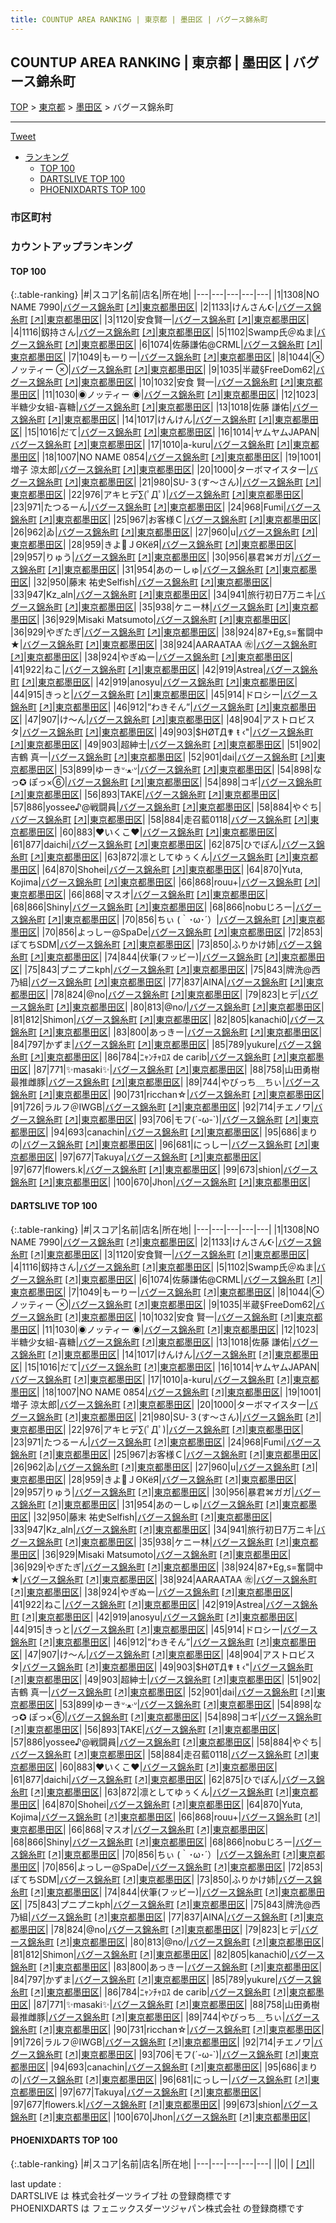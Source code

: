 ```yaml
---
title: COUNTUP AREA RANKING | 東京都 | 墨田区 | バグース錦糸町
---
```

## COUNTUP AREA RANKING | 東京都 | 墨田区 | バグース錦糸町

[TOP](/darts/rank/) > [東京都](/darts/rank/東京都/) > [墨田区](/darts/rank/東京都/墨田区/) > バグース錦糸町

___

<a href="https://twitter.com/share?ref_src=twsrc%5Etfw" data-text="COUNTUP AREA RANKING | 東京都墨田区バグース錦糸町" class="twitter-share-button" data-hashtags="DARTSLIVE,PHOENIXDARTS,darts,ダーツ" data-show-count="false">Tweet</a>

* [ランキング](#カウントアップランキング)
    * [TOP 100](#top-100)
    * [DARTSLIVE TOP 100](#dartslive-top-100)
    * [PHOENIXDARTS TOP 100](#phoenixdarts-top-100)

### 市区町村

<ul>

</ul>

### カウントアップランキング

#### TOP 100



{:.table-ranking}
|#|スコア|名前|店名|所在地|
|---|---|---|---|---|
|1|1308|<span class="rank-name-dl">NO NAME 7990</span>|<a href="/darts/rank/shops/7ad5be351e9b3da80d9b047a20a7ba1e.html">バグース錦糸町</a> <a href="https://search.dartslive.com/jp/shop/7ad5be351e9b3da80d9b047a20a7ba1e">[↗]</a>|<a href="/darts/rank/東京都/墨田区">東京都墨田区</a>|
|2|1133|<span class="rank-name-dl">けんさん☪️</span>|<a href="/darts/rank/shops/7ad5be351e9b3da80d9b047a20a7ba1e.html">バグース錦糸町</a> <a href="https://search.dartslive.com/jp/shop/7ad5be351e9b3da80d9b047a20a7ba1e">[↗]</a>|<a href="/darts/rank/東京都/墨田区">東京都墨田区</a>|
|3|1120|<span class="rank-name-dl">安食賢一</span>|<a href="/darts/rank/shops/7ad5be351e9b3da80d9b047a20a7ba1e.html">バグース錦糸町</a> <a href="https://search.dartslive.com/jp/shop/7ad5be351e9b3da80d9b047a20a7ba1e">[↗]</a>|<a href="/darts/rank/東京都/墨田区">東京都墨田区</a>|
|4|1116|<span class="rank-name-dl">釼持さん</span>|<a href="/darts/rank/shops/7ad5be351e9b3da80d9b047a20a7ba1e.html">バグース錦糸町</a> <a href="https://search.dartslive.com/jp/shop/7ad5be351e9b3da80d9b047a20a7ba1e">[↗]</a>|<a href="/darts/rank/東京都/墨田区">東京都墨田区</a>|
|5|1102|<span class="rank-name-dl">Swamp氏＠ぬま</span>|<a href="/darts/rank/shops/7ad5be351e9b3da80d9b047a20a7ba1e.html">バグース錦糸町</a> <a href="https://search.dartslive.com/jp/shop/7ad5be351e9b3da80d9b047a20a7ba1e">[↗]</a>|<a href="/darts/rank/東京都/墨田区">東京都墨田区</a>|
|6|1074|<span class="rank-name-dl">佐藤謙佑@CRML</span>|<a href="/darts/rank/shops/7ad5be351e9b3da80d9b047a20a7ba1e.html">バグース錦糸町</a> <a href="https://search.dartslive.com/jp/shop/7ad5be351e9b3da80d9b047a20a7ba1e">[↗]</a>|<a href="/darts/rank/東京都/墨田区">東京都墨田区</a>|
|7|1049|<span class="rank-name-dl">もーりー</span>|<a href="/darts/rank/shops/7ad5be351e9b3da80d9b047a20a7ba1e.html">バグース錦糸町</a> <a href="https://search.dartslive.com/jp/shop/7ad5be351e9b3da80d9b047a20a7ba1e">[↗]</a>|<a href="/darts/rank/東京都/墨田区">東京都墨田区</a>|
|8|1044|<span class="rank-name-dl">⊗ノッティー ⊗</span>|<a href="/darts/rank/shops/7ad5be351e9b3da80d9b047a20a7ba1e.html">バグース錦糸町</a> <a href="https://search.dartslive.com/jp/shop/7ad5be351e9b3da80d9b047a20a7ba1e">[↗]</a>|<a href="/darts/rank/東京都/墨田区">東京都墨田区</a>|
|9|1035|<span class="rank-name-dl">半蔵§FreeDom62</span>|<a href="/darts/rank/shops/7ad5be351e9b3da80d9b047a20a7ba1e.html">バグース錦糸町</a> <a href="https://search.dartslive.com/jp/shop/7ad5be351e9b3da80d9b047a20a7ba1e">[↗]</a>|<a href="/darts/rank/東京都/墨田区">東京都墨田区</a>|
|10|1032|<span class="rank-name-dl">安食 賢一</span>|<a href="/darts/rank/shops/7ad5be351e9b3da80d9b047a20a7ba1e.html">バグース錦糸町</a> <a href="https://search.dartslive.com/jp/shop/7ad5be351e9b3da80d9b047a20a7ba1e">[↗]</a>|<a href="/darts/rank/東京都/墨田区">東京都墨田区</a>|
|11|1030|<span class="rank-name-dl">◉ノッティー ◉</span>|<a href="/darts/rank/shops/7ad5be351e9b3da80d9b047a20a7ba1e.html">バグース錦糸町</a> <a href="https://search.dartslive.com/jp/shop/7ad5be351e9b3da80d9b047a20a7ba1e">[↗]</a>|<a href="/darts/rank/東京都/墨田区">東京都墨田区</a>|
|12|1023|<span class="rank-name-dl">半糖少女組-喜糖</span>|<a href="/darts/rank/shops/7ad5be351e9b3da80d9b047a20a7ba1e.html">バグース錦糸町</a> <a href="https://search.dartslive.com/jp/shop/7ad5be351e9b3da80d9b047a20a7ba1e">[↗]</a>|<a href="/darts/rank/東京都/墨田区">東京都墨田区</a>|
|13|1018|<span class="rank-name-dl">佐藤 謙佑</span>|<a href="/darts/rank/shops/7ad5be351e9b3da80d9b047a20a7ba1e.html">バグース錦糸町</a> <a href="https://search.dartslive.com/jp/shop/7ad5be351e9b3da80d9b047a20a7ba1e">[↗]</a>|<a href="/darts/rank/東京都/墨田区">東京都墨田区</a>|
|14|1017|<span class="rank-name-dl">けんけん</span>|<a href="/darts/rank/shops/7ad5be351e9b3da80d9b047a20a7ba1e.html">バグース錦糸町</a> <a href="https://search.dartslive.com/jp/shop/7ad5be351e9b3da80d9b047a20a7ba1e">[↗]</a>|<a href="/darts/rank/東京都/墨田区">東京都墨田区</a>|
|15|1016|<span class="rank-name-dl">だて</span>|<a href="/darts/rank/shops/7ad5be351e9b3da80d9b047a20a7ba1e.html">バグース錦糸町</a> <a href="https://search.dartslive.com/jp/shop/7ad5be351e9b3da80d9b047a20a7ba1e">[↗]</a>|<a href="/darts/rank/東京都/墨田区">東京都墨田区</a>|
|16|1014|<span class="rank-name-dl">ヤムヤムJAPAN</span>|<a href="/darts/rank/shops/7ad5be351e9b3da80d9b047a20a7ba1e.html">バグース錦糸町</a> <a href="https://search.dartslive.com/jp/shop/7ad5be351e9b3da80d9b047a20a7ba1e">[↗]</a>|<a href="/darts/rank/東京都/墨田区">東京都墨田区</a>|
|17|1010|<span class="rank-name-dl">a-kuru</span>|<a href="/darts/rank/shops/7ad5be351e9b3da80d9b047a20a7ba1e.html">バグース錦糸町</a> <a href="https://search.dartslive.com/jp/shop/7ad5be351e9b3da80d9b047a20a7ba1e">[↗]</a>|<a href="/darts/rank/東京都/墨田区">東京都墨田区</a>|
|18|1007|<span class="rank-name-dl">NO NAME 0854</span>|<a href="/darts/rank/shops/7ad5be351e9b3da80d9b047a20a7ba1e.html">バグース錦糸町</a> <a href="https://search.dartslive.com/jp/shop/7ad5be351e9b3da80d9b047a20a7ba1e">[↗]</a>|<a href="/darts/rank/東京都/墨田区">東京都墨田区</a>|
|19|1001|<span class="rank-name-dl">増子 涼太郎</span>|<a href="/darts/rank/shops/7ad5be351e9b3da80d9b047a20a7ba1e.html">バグース錦糸町</a> <a href="https://search.dartslive.com/jp/shop/7ad5be351e9b3da80d9b047a20a7ba1e">[↗]</a>|<a href="/darts/rank/東京都/墨田区">東京都墨田区</a>|
|20|1000|<span class="rank-name-dl">ターボマイスター</span>|<a href="/darts/rank/shops/7ad5be351e9b3da80d9b047a20a7ba1e.html">バグース錦糸町</a> <a href="https://search.dartslive.com/jp/shop/7ad5be351e9b3da80d9b047a20a7ba1e">[↗]</a>|<a href="/darts/rank/東京都/墨田区">東京都墨田区</a>|
|21|980|<span class="rank-name-dl">SU-３(す〜さん)</span>|<a href="/darts/rank/shops/7ad5be351e9b3da80d9b047a20a7ba1e.html">バグース錦糸町</a> <a href="https://search.dartslive.com/jp/shop/7ad5be351e9b3da80d9b047a20a7ba1e">[↗]</a>|<a href="/darts/rank/東京都/墨田区">東京都墨田区</a>|
|22|976|<span class="rank-name-dl">アキヒデ∑(ﾟДﾟ)</span>|<a href="/darts/rank/shops/7ad5be351e9b3da80d9b047a20a7ba1e.html">バグース錦糸町</a> <a href="https://search.dartslive.com/jp/shop/7ad5be351e9b3da80d9b047a20a7ba1e">[↗]</a>|<a href="/darts/rank/東京都/墨田区">東京都墨田区</a>|
|23|971|<span class="rank-name-dl">たつるーん</span>|<a href="/darts/rank/shops/7ad5be351e9b3da80d9b047a20a7ba1e.html">バグース錦糸町</a> <a href="https://search.dartslive.com/jp/shop/7ad5be351e9b3da80d9b047a20a7ba1e">[↗]</a>|<a href="/darts/rank/東京都/墨田区">東京都墨田区</a>|
|24|968|<span class="rank-name-dl">Fumi</span>|<a href="/darts/rank/shops/7ad5be351e9b3da80d9b047a20a7ba1e.html">バグース錦糸町</a> <a href="https://search.dartslive.com/jp/shop/7ad5be351e9b3da80d9b047a20a7ba1e">[↗]</a>|<a href="/darts/rank/東京都/墨田区">東京都墨田区</a>|
|25|967|<span class="rank-name-dl">お客様Ｃ</span>|<a href="/darts/rank/shops/7ad5be351e9b3da80d9b047a20a7ba1e.html">バグース錦糸町</a> <a href="https://search.dartslive.com/jp/shop/7ad5be351e9b3da80d9b047a20a7ba1e">[↗]</a>|<a href="/darts/rank/東京都/墨田区">東京都墨田区</a>|
|26|962|<span class="rank-name-dl">ゐ</span>|<a href="/darts/rank/shops/7ad5be351e9b3da80d9b047a20a7ba1e.html">バグース錦糸町</a> <a href="https://search.dartslive.com/jp/shop/7ad5be351e9b3da80d9b047a20a7ba1e">[↗]</a>|<a href="/darts/rank/東京都/墨田区">東京都墨田区</a>|
|27|960|<span class="rank-name-dl">u</span>|<a href="/darts/rank/shops/7ad5be351e9b3da80d9b047a20a7ba1e.html">バグース錦糸町</a> <a href="https://search.dartslive.com/jp/shop/7ad5be351e9b3da80d9b047a20a7ba1e">[↗]</a>|<a href="/darts/rank/東京都/墨田区">東京都墨田区</a>|
|28|959|<span class="rank-name-dl">きよＪΘКёЯ</span>|<a href="/darts/rank/shops/7ad5be351e9b3da80d9b047a20a7ba1e.html">バグース錦糸町</a> <a href="https://search.dartslive.com/jp/shop/7ad5be351e9b3da80d9b047a20a7ba1e">[↗]</a>|<a href="/darts/rank/東京都/墨田区">東京都墨田区</a>|
|29|957|<span class="rank-name-dl">りゅう</span>|<a href="/darts/rank/shops/7ad5be351e9b3da80d9b047a20a7ba1e.html">バグース錦糸町</a> <a href="https://search.dartslive.com/jp/shop/7ad5be351e9b3da80d9b047a20a7ba1e">[↗]</a>|<a href="/darts/rank/東京都/墨田区">東京都墨田区</a>|
|30|956|<span class="rank-name-dl">暴君⌘ガガ</span>|<a href="/darts/rank/shops/7ad5be351e9b3da80d9b047a20a7ba1e.html">バグース錦糸町</a> <a href="https://search.dartslive.com/jp/shop/7ad5be351e9b3da80d9b047a20a7ba1e">[↗]</a>|<a href="/darts/rank/東京都/墨田区">東京都墨田区</a>|
|31|954|<span class="rank-name-dl">あのーしゅ</span>|<a href="/darts/rank/shops/7ad5be351e9b3da80d9b047a20a7ba1e.html">バグース錦糸町</a> <a href="https://search.dartslive.com/jp/shop/7ad5be351e9b3da80d9b047a20a7ba1e">[↗]</a>|<a href="/darts/rank/東京都/墨田区">東京都墨田区</a>|
|32|950|<span class="rank-name-dl">藤末 祐史Selfish</span>|<a href="/darts/rank/shops/7ad5be351e9b3da80d9b047a20a7ba1e.html">バグース錦糸町</a> <a href="https://search.dartslive.com/jp/shop/7ad5be351e9b3da80d9b047a20a7ba1e">[↗]</a>|<a href="/darts/rank/東京都/墨田区">東京都墨田区</a>|
|33|947|<span class="rank-name-dl">Kz_aln</span>|<a href="/darts/rank/shops/7ad5be351e9b3da80d9b047a20a7ba1e.html">バグース錦糸町</a> <a href="https://search.dartslive.com/jp/shop/7ad5be351e9b3da80d9b047a20a7ba1e">[↗]</a>|<a href="/darts/rank/東京都/墨田区">東京都墨田区</a>|
|34|941|<span class="rank-name-dl">旅行初日7万ニキ</span>|<a href="/darts/rank/shops/7ad5be351e9b3da80d9b047a20a7ba1e.html">バグース錦糸町</a> <a href="https://search.dartslive.com/jp/shop/7ad5be351e9b3da80d9b047a20a7ba1e">[↗]</a>|<a href="/darts/rank/東京都/墨田区">東京都墨田区</a>|
|35|938|<span class="rank-name-dl">ケニー林</span>|<a href="/darts/rank/shops/7ad5be351e9b3da80d9b047a20a7ba1e.html">バグース錦糸町</a> <a href="https://search.dartslive.com/jp/shop/7ad5be351e9b3da80d9b047a20a7ba1e">[↗]</a>|<a href="/darts/rank/東京都/墨田区">東京都墨田区</a>|
|36|929|<span class="rank-name-dl">Misaki Matsumoto</span>|<a href="/darts/rank/shops/7ad5be351e9b3da80d9b047a20a7ba1e.html">バグース錦糸町</a> <a href="https://search.dartslive.com/jp/shop/7ad5be351e9b3da80d9b047a20a7ba1e">[↗]</a>|<a href="/darts/rank/東京都/墨田区">東京都墨田区</a>|
|36|929|<span class="rank-name-dl">やぎたぎ</span>|<a href="/darts/rank/shops/7ad5be351e9b3da80d9b047a20a7ba1e.html">バグース錦糸町</a> <a href="https://search.dartslive.com/jp/shop/7ad5be351e9b3da80d9b047a20a7ba1e">[↗]</a>|<a href="/darts/rank/東京都/墨田区">東京都墨田区</a>|
|38|924|<span class="rank-name-dl">87+Eg,s=奮闘中★</span>|<a href="/darts/rank/shops/7ad5be351e9b3da80d9b047a20a7ba1e.html">バグース錦糸町</a> <a href="https://search.dartslive.com/jp/shop/7ad5be351e9b3da80d9b047a20a7ba1e">[↗]</a>|<a href="/darts/rank/東京都/墨田区">東京都墨田区</a>|
|38|924|<span class="rank-name-dl">AARAATAA ㊧</span>|<a href="/darts/rank/shops/7ad5be351e9b3da80d9b047a20a7ba1e.html">バグース錦糸町</a> <a href="https://search.dartslive.com/jp/shop/7ad5be351e9b3da80d9b047a20a7ba1e">[↗]</a>|<a href="/darts/rank/東京都/墨田区">東京都墨田区</a>|
|38|924|<span class="rank-name-dl">やぎぬー</span>|<a href="/darts/rank/shops/7ad5be351e9b3da80d9b047a20a7ba1e.html">バグース錦糸町</a> <a href="https://search.dartslive.com/jp/shop/7ad5be351e9b3da80d9b047a20a7ba1e">[↗]</a>|<a href="/darts/rank/東京都/墨田区">東京都墨田区</a>|
|41|922|<span class="rank-name-dl">ねこ</span>|<a href="/darts/rank/shops/7ad5be351e9b3da80d9b047a20a7ba1e.html">バグース錦糸町</a> <a href="https://search.dartslive.com/jp/shop/7ad5be351e9b3da80d9b047a20a7ba1e">[↗]</a>|<a href="/darts/rank/東京都/墨田区">東京都墨田区</a>|
|42|919|<span class="rank-name-dl">Astrea</span>|<a href="/darts/rank/shops/7ad5be351e9b3da80d9b047a20a7ba1e.html">バグース錦糸町</a> <a href="https://search.dartslive.com/jp/shop/7ad5be351e9b3da80d9b047a20a7ba1e">[↗]</a>|<a href="/darts/rank/東京都/墨田区">東京都墨田区</a>|
|42|919|<span class="rank-name-dl">anosyu</span>|<a href="/darts/rank/shops/7ad5be351e9b3da80d9b047a20a7ba1e.html">バグース錦糸町</a> <a href="https://search.dartslive.com/jp/shop/7ad5be351e9b3da80d9b047a20a7ba1e">[↗]</a>|<a href="/darts/rank/東京都/墨田区">東京都墨田区</a>|
|44|915|<span class="rank-name-dl">きっと</span>|<a href="/darts/rank/shops/7ad5be351e9b3da80d9b047a20a7ba1e.html">バグース錦糸町</a> <a href="https://search.dartslive.com/jp/shop/7ad5be351e9b3da80d9b047a20a7ba1e">[↗]</a>|<a href="/darts/rank/東京都/墨田区">東京都墨田区</a>|
|45|914|<span class="rank-name-dl">ドロシー</span>|<a href="/darts/rank/shops/7ad5be351e9b3da80d9b047a20a7ba1e.html">バグース錦糸町</a> <a href="https://search.dartslive.com/jp/shop/7ad5be351e9b3da80d9b047a20a7ba1e">[↗]</a>|<a href="/darts/rank/東京都/墨田区">東京都墨田区</a>|
|46|912|<span class="rank-name-dl">”わきそん”</span>|<a href="/darts/rank/shops/7ad5be351e9b3da80d9b047a20a7ba1e.html">バグース錦糸町</a> <a href="https://search.dartslive.com/jp/shop/7ad5be351e9b3da80d9b047a20a7ba1e">[↗]</a>|<a href="/darts/rank/東京都/墨田区">東京都墨田区</a>|
|47|907|<span class="rank-name-dl">け〜ん</span>|<a href="/darts/rank/shops/7ad5be351e9b3da80d9b047a20a7ba1e.html">バグース錦糸町</a> <a href="https://search.dartslive.com/jp/shop/7ad5be351e9b3da80d9b047a20a7ba1e">[↗]</a>|<a href="/darts/rank/東京都/墨田区">東京都墨田区</a>|
|48|904|<span class="rank-name-dl">アストロビスタ</span>|<a href="/darts/rank/shops/7ad5be351e9b3da80d9b047a20a7ba1e.html">バグース錦糸町</a> <a href="https://search.dartslive.com/jp/shop/7ad5be351e9b3da80d9b047a20a7ba1e">[↗]</a>|<a href="/darts/rank/東京都/墨田区">東京都墨田区</a>|
|49|903|<span class="rank-name-dl">$HØTД✟ ŧ ‹&quot;</span>|<a href="/darts/rank/shops/7ad5be351e9b3da80d9b047a20a7ba1e.html">バグース錦糸町</a> <a href="https://search.dartslive.com/jp/shop/7ad5be351e9b3da80d9b047a20a7ba1e">[↗]</a>|<a href="/darts/rank/東京都/墨田区">東京都墨田区</a>|
|49|903|<span class="rank-name-dl">超紳士</span>|<a href="/darts/rank/shops/7ad5be351e9b3da80d9b047a20a7ba1e.html">バグース錦糸町</a> <a href="https://search.dartslive.com/jp/shop/7ad5be351e9b3da80d9b047a20a7ba1e">[↗]</a>|<a href="/darts/rank/東京都/墨田区">東京都墨田区</a>|
|51|902|<span class="rank-name-dl">吉鶴 真一</span>|<a href="/darts/rank/shops/7ad5be351e9b3da80d9b047a20a7ba1e.html">バグース錦糸町</a> <a href="https://search.dartslive.com/jp/shop/7ad5be351e9b3da80d9b047a20a7ba1e">[↗]</a>|<a href="/darts/rank/東京都/墨田区">東京都墨田区</a>|
|52|901|<span class="rank-name-dl">dai</span>|<a href="/darts/rank/shops/7ad5be351e9b3da80d9b047a20a7ba1e.html">バグース錦糸町</a> <a href="https://search.dartslive.com/jp/shop/7ad5be351e9b3da80d9b047a20a7ba1e">[↗]</a>|<a href="/darts/rank/東京都/墨田区">東京都墨田区</a>|
|53|899|<span class="rank-name-dl">ゆーきᐡᐧﻌᐧᐡ</span>|<a href="/darts/rank/shops/7ad5be351e9b3da80d9b047a20a7ba1e.html">バグース錦糸町</a> <a href="https://search.dartslive.com/jp/shop/7ad5be351e9b3da80d9b047a20a7ba1e">[↗]</a>|<a href="/darts/rank/東京都/墨田区">東京都墨田区</a>|
|54|898|<span class="rank-name-dl">なっ✪ ぽっ×⑥</span>|<a href="/darts/rank/shops/7ad5be351e9b3da80d9b047a20a7ba1e.html">バグース錦糸町</a> <a href="https://search.dartslive.com/jp/shop/7ad5be351e9b3da80d9b047a20a7ba1e">[↗]</a>|<a href="/darts/rank/東京都/墨田区">東京都墨田区</a>|
|54|898|<span class="rank-name-dl">コギ</span>|<a href="/darts/rank/shops/7ad5be351e9b3da80d9b047a20a7ba1e.html">バグース錦糸町</a> <a href="https://search.dartslive.com/jp/shop/7ad5be351e9b3da80d9b047a20a7ba1e">[↗]</a>|<a href="/darts/rank/東京都/墨田区">東京都墨田区</a>|
|56|893|<span class="rank-name-dl">TAKE</span>|<a href="/darts/rank/shops/7ad5be351e9b3da80d9b047a20a7ba1e.html">バグース錦糸町</a> <a href="https://search.dartslive.com/jp/shop/7ad5be351e9b3da80d9b047a20a7ba1e">[↗]</a>|<a href="/darts/rank/東京都/墨田区">東京都墨田区</a>|
|57|886|<span class="rank-name-dl">yossee♪@戦闘員</span>|<a href="/darts/rank/shops/7ad5be351e9b3da80d9b047a20a7ba1e.html">バグース錦糸町</a> <a href="https://search.dartslive.com/jp/shop/7ad5be351e9b3da80d9b047a20a7ba1e">[↗]</a>|<a href="/darts/rank/東京都/墨田区">東京都墨田区</a>|
|58|884|<span class="rank-name-dl">やぐち</span>|<a href="/darts/rank/shops/7ad5be351e9b3da80d9b047a20a7ba1e.html">バグース錦糸町</a> <a href="https://search.dartslive.com/jp/shop/7ad5be351e9b3da80d9b047a20a7ba1e">[↗]</a>|<a href="/darts/rank/東京都/墨田区">東京都墨田区</a>|
|58|884|<span class="rank-name-dl">走召藍0118</span>|<a href="/darts/rank/shops/7ad5be351e9b3da80d9b047a20a7ba1e.html">バグース錦糸町</a> <a href="https://search.dartslive.com/jp/shop/7ad5be351e9b3da80d9b047a20a7ba1e">[↗]</a>|<a href="/darts/rank/東京都/墨田区">東京都墨田区</a>|
|60|883|<span class="rank-name-dl">❤いくこ❤</span>|<a href="/darts/rank/shops/7ad5be351e9b3da80d9b047a20a7ba1e.html">バグース錦糸町</a> <a href="https://search.dartslive.com/jp/shop/7ad5be351e9b3da80d9b047a20a7ba1e">[↗]</a>|<a href="/darts/rank/東京都/墨田区">東京都墨田区</a>|
|61|877|<span class="rank-name-dl">daichi</span>|<a href="/darts/rank/shops/7ad5be351e9b3da80d9b047a20a7ba1e.html">バグース錦糸町</a> <a href="https://search.dartslive.com/jp/shop/7ad5be351e9b3da80d9b047a20a7ba1e">[↗]</a>|<a href="/darts/rank/東京都/墨田区">東京都墨田区</a>|
|62|875|<span class="rank-name-dl">ひでぽん</span>|<a href="/darts/rank/shops/7ad5be351e9b3da80d9b047a20a7ba1e.html">バグース錦糸町</a> <a href="https://search.dartslive.com/jp/shop/7ad5be351e9b3da80d9b047a20a7ba1e">[↗]</a>|<a href="/darts/rank/東京都/墨田区">東京都墨田区</a>|
|63|872|<span class="rank-name-dl">凛としてゆぅくん</span>|<a href="/darts/rank/shops/7ad5be351e9b3da80d9b047a20a7ba1e.html">バグース錦糸町</a> <a href="https://search.dartslive.com/jp/shop/7ad5be351e9b3da80d9b047a20a7ba1e">[↗]</a>|<a href="/darts/rank/東京都/墨田区">東京都墨田区</a>|
|64|870|<span class="rank-name-dl">Shohei</span>|<a href="/darts/rank/shops/7ad5be351e9b3da80d9b047a20a7ba1e.html">バグース錦糸町</a> <a href="https://search.dartslive.com/jp/shop/7ad5be351e9b3da80d9b047a20a7ba1e">[↗]</a>|<a href="/darts/rank/東京都/墨田区">東京都墨田区</a>|
|64|870|<span class="rank-name-dl">Yuta, Kojima</span>|<a href="/darts/rank/shops/7ad5be351e9b3da80d9b047a20a7ba1e.html">バグース錦糸町</a> <a href="https://search.dartslive.com/jp/shop/7ad5be351e9b3da80d9b047a20a7ba1e">[↗]</a>|<a href="/darts/rank/東京都/墨田区">東京都墨田区</a>|
|66|868|<span class="rank-name-dl">rouu+</span>|<a href="/darts/rank/shops/7ad5be351e9b3da80d9b047a20a7ba1e.html">バグース錦糸町</a> <a href="https://search.dartslive.com/jp/shop/7ad5be351e9b3da80d9b047a20a7ba1e">[↗]</a>|<a href="/darts/rank/東京都/墨田区">東京都墨田区</a>|
|66|868|<span class="rank-name-dl">マスオ</span>|<a href="/darts/rank/shops/7ad5be351e9b3da80d9b047a20a7ba1e.html">バグース錦糸町</a> <a href="https://search.dartslive.com/jp/shop/7ad5be351e9b3da80d9b047a20a7ba1e">[↗]</a>|<a href="/darts/rank/東京都/墨田区">東京都墨田区</a>|
|68|866|<span class="rank-name-dl">Shiny</span>|<a href="/darts/rank/shops/7ad5be351e9b3da80d9b047a20a7ba1e.html">バグース錦糸町</a> <a href="https://search.dartslive.com/jp/shop/7ad5be351e9b3da80d9b047a20a7ba1e">[↗]</a>|<a href="/darts/rank/東京都/墨田区">東京都墨田区</a>|
|68|866|<span class="rank-name-dl">nobuじろー</span>|<a href="/darts/rank/shops/7ad5be351e9b3da80d9b047a20a7ba1e.html">バグース錦糸町</a> <a href="https://search.dartslive.com/jp/shop/7ad5be351e9b3da80d9b047a20a7ba1e">[↗]</a>|<a href="/darts/rank/東京都/墨田区">東京都墨田区</a>|
|70|856|<span class="rank-name-dl">ちぃ (｀･ω･´）</span>|<a href="/darts/rank/shops/7ad5be351e9b3da80d9b047a20a7ba1e.html">バグース錦糸町</a> <a href="https://search.dartslive.com/jp/shop/7ad5be351e9b3da80d9b047a20a7ba1e">[↗]</a>|<a href="/darts/rank/東京都/墨田区">東京都墨田区</a>|
|70|856|<span class="rank-name-dl">よっしー@SpaDe</span>|<a href="/darts/rank/shops/7ad5be351e9b3da80d9b047a20a7ba1e.html">バグース錦糸町</a> <a href="https://search.dartslive.com/jp/shop/7ad5be351e9b3da80d9b047a20a7ba1e">[↗]</a>|<a href="/darts/rank/東京都/墨田区">東京都墨田区</a>|
|72|853|<span class="rank-name-dl">ぽてちSDM</span>|<a href="/darts/rank/shops/7ad5be351e9b3da80d9b047a20a7ba1e.html">バグース錦糸町</a> <a href="https://search.dartslive.com/jp/shop/7ad5be351e9b3da80d9b047a20a7ba1e">[↗]</a>|<a href="/darts/rank/東京都/墨田区">東京都墨田区</a>|
|73|850|<span class="rank-name-dl">ふりかけ姉</span>|<a href="/darts/rank/shops/7ad5be351e9b3da80d9b047a20a7ba1e.html">バグース錦糸町</a> <a href="https://search.dartslive.com/jp/shop/7ad5be351e9b3da80d9b047a20a7ba1e">[↗]</a>|<a href="/darts/rank/東京都/墨田区">東京都墨田区</a>|
|74|844|<span class="rank-name-dl">伏筆(フッビー)</span>|<a href="/darts/rank/shops/7ad5be351e9b3da80d9b047a20a7ba1e.html">バグース錦糸町</a> <a href="https://search.dartslive.com/jp/shop/7ad5be351e9b3da80d9b047a20a7ba1e">[↗]</a>|<a href="/darts/rank/東京都/墨田区">東京都墨田区</a>|
|75|843|<span class="rank-name-dl">プニプニkph</span>|<a href="/darts/rank/shops/7ad5be351e9b3da80d9b047a20a7ba1e.html">バグース錦糸町</a> <a href="https://search.dartslive.com/jp/shop/7ad5be351e9b3da80d9b047a20a7ba1e">[↗]</a>|<a href="/darts/rank/東京都/墨田区">東京都墨田区</a>|
|75|843|<span class="rank-name-dl">牌洗@西乃組</span>|<a href="/darts/rank/shops/7ad5be351e9b3da80d9b047a20a7ba1e.html">バグース錦糸町</a> <a href="https://search.dartslive.com/jp/shop/7ad5be351e9b3da80d9b047a20a7ba1e">[↗]</a>|<a href="/darts/rank/東京都/墨田区">東京都墨田区</a>|
|77|837|<span class="rank-name-dl">AINA</span>|<a href="/darts/rank/shops/7ad5be351e9b3da80d9b047a20a7ba1e.html">バグース錦糸町</a> <a href="https://search.dartslive.com/jp/shop/7ad5be351e9b3da80d9b047a20a7ba1e">[↗]</a>|<a href="/darts/rank/東京都/墨田区">東京都墨田区</a>|
|78|824|<span class="rank-name-dl">@no</span>|<a href="/darts/rank/shops/7ad5be351e9b3da80d9b047a20a7ba1e.html">バグース錦糸町</a> <a href="https://search.dartslive.com/jp/shop/7ad5be351e9b3da80d9b047a20a7ba1e">[↗]</a>|<a href="/darts/rank/東京都/墨田区">東京都墨田区</a>|
|79|823|<span class="rank-name-dl">ヒデ</span>|<a href="/darts/rank/shops/7ad5be351e9b3da80d9b047a20a7ba1e.html">バグース錦糸町</a> <a href="https://search.dartslive.com/jp/shop/7ad5be351e9b3da80d9b047a20a7ba1e">[↗]</a>|<a href="/darts/rank/東京都/墨田区">東京都墨田区</a>|
|80|813|<span class="rank-name-dl">@no/</span>|<a href="/darts/rank/shops/7ad5be351e9b3da80d9b047a20a7ba1e.html">バグース錦糸町</a> <a href="https://search.dartslive.com/jp/shop/7ad5be351e9b3da80d9b047a20a7ba1e">[↗]</a>|<a href="/darts/rank/東京都/墨田区">東京都墨田区</a>|
|81|812|<span class="rank-name-dl">Shimon</span>|<a href="/darts/rank/shops/7ad5be351e9b3da80d9b047a20a7ba1e.html">バグース錦糸町</a> <a href="https://search.dartslive.com/jp/shop/7ad5be351e9b3da80d9b047a20a7ba1e">[↗]</a>|<a href="/darts/rank/東京都/墨田区">東京都墨田区</a>|
|82|805|<span class="rank-name-dl">kanachi0</span>|<a href="/darts/rank/shops/7ad5be351e9b3da80d9b047a20a7ba1e.html">バグース錦糸町</a> <a href="https://search.dartslive.com/jp/shop/7ad5be351e9b3da80d9b047a20a7ba1e">[↗]</a>|<a href="/darts/rank/東京都/墨田区">東京都墨田区</a>|
|83|800|<span class="rank-name-dl">あっきー</span>|<a href="/darts/rank/shops/7ad5be351e9b3da80d9b047a20a7ba1e.html">バグース錦糸町</a> <a href="https://search.dartslive.com/jp/shop/7ad5be351e9b3da80d9b047a20a7ba1e">[↗]</a>|<a href="/darts/rank/東京都/墨田区">東京都墨田区</a>|
|84|797|<span class="rank-name-dl">かずま</span>|<a href="/darts/rank/shops/7ad5be351e9b3da80d9b047a20a7ba1e.html">バグース錦糸町</a> <a href="https://search.dartslive.com/jp/shop/7ad5be351e9b3da80d9b047a20a7ba1e">[↗]</a>|<a href="/darts/rank/東京都/墨田区">東京都墨田区</a>|
|85|789|<span class="rank-name-dl">yukure</span>|<a href="/darts/rank/shops/7ad5be351e9b3da80d9b047a20a7ba1e.html">バグース錦糸町</a> <a href="https://search.dartslive.com/jp/shop/7ad5be351e9b3da80d9b047a20a7ba1e">[↗]</a>|<a href="/darts/rank/東京都/墨田区">東京都墨田区</a>|
|86|784|<span class="rank-name-dl">ﾆｬﾝﾁｬﾛｽ de carib</span>|<a href="/darts/rank/shops/7ad5be351e9b3da80d9b047a20a7ba1e.html">バグース錦糸町</a> <a href="https://search.dartslive.com/jp/shop/7ad5be351e9b3da80d9b047a20a7ba1e">[↗]</a>|<a href="/darts/rank/東京都/墨田区">東京都墨田区</a>|
|87|771|<span class="rank-name-dl">✨masaki✨</span>|<a href="/darts/rank/shops/7ad5be351e9b3da80d9b047a20a7ba1e.html">バグース錦糸町</a> <a href="https://search.dartslive.com/jp/shop/7ad5be351e9b3da80d9b047a20a7ba1e">[↗]</a>|<a href="/darts/rank/東京都/墨田区">東京都墨田区</a>|
|88|758|<span class="rank-name-dl">山田勇樹最推雌豚</span>|<a href="/darts/rank/shops/7ad5be351e9b3da80d9b047a20a7ba1e.html">バグース錦糸町</a> <a href="https://search.dartslive.com/jp/shop/7ad5be351e9b3da80d9b047a20a7ba1e">[↗]</a>|<a href="/darts/rank/東京都/墨田区">東京都墨田区</a>|
|89|744|<span class="rank-name-dl">やびっち＿ちぃ</span>|<a href="/darts/rank/shops/7ad5be351e9b3da80d9b047a20a7ba1e.html">バグース錦糸町</a> <a href="https://search.dartslive.com/jp/shop/7ad5be351e9b3da80d9b047a20a7ba1e">[↗]</a>|<a href="/darts/rank/東京都/墨田区">東京都墨田区</a>|
|90|731|<span class="rank-name-dl">ricchan☆</span>|<a href="/darts/rank/shops/7ad5be351e9b3da80d9b047a20a7ba1e.html">バグース錦糸町</a> <a href="https://search.dartslive.com/jp/shop/7ad5be351e9b3da80d9b047a20a7ba1e">[↗]</a>|<a href="/darts/rank/東京都/墨田区">東京都墨田区</a>|
|91|726|<span class="rank-name-dl">ラルフ＠IWGB</span>|<a href="/darts/rank/shops/7ad5be351e9b3da80d9b047a20a7ba1e.html">バグース錦糸町</a> <a href="https://search.dartslive.com/jp/shop/7ad5be351e9b3da80d9b047a20a7ba1e">[↗]</a>|<a href="/darts/rank/東京都/墨田区">東京都墨田区</a>|
|92|714|<span class="rank-name-dl">チエノワ</span>|<a href="/darts/rank/shops/7ad5be351e9b3da80d9b047a20a7ba1e.html">バグース錦糸町</a> <a href="https://search.dartslive.com/jp/shop/7ad5be351e9b3da80d9b047a20a7ba1e">[↗]</a>|<a href="/darts/rank/東京都/墨田区">東京都墨田区</a>|
|93|706|<span class="rank-name-dl">モフ(´-ω-`)</span>|<a href="/darts/rank/shops/7ad5be351e9b3da80d9b047a20a7ba1e.html">バグース錦糸町</a> <a href="https://search.dartslive.com/jp/shop/7ad5be351e9b3da80d9b047a20a7ba1e">[↗]</a>|<a href="/darts/rank/東京都/墨田区">東京都墨田区</a>|
|94|693|<span class="rank-name-dl">canachin</span>|<a href="/darts/rank/shops/7ad5be351e9b3da80d9b047a20a7ba1e.html">バグース錦糸町</a> <a href="https://search.dartslive.com/jp/shop/7ad5be351e9b3da80d9b047a20a7ba1e">[↗]</a>|<a href="/darts/rank/東京都/墨田区">東京都墨田区</a>|
|95|686|<span class="rank-name-dl">まりの</span>|<a href="/darts/rank/shops/7ad5be351e9b3da80d9b047a20a7ba1e.html">バグース錦糸町</a> <a href="https://search.dartslive.com/jp/shop/7ad5be351e9b3da80d9b047a20a7ba1e">[↗]</a>|<a href="/darts/rank/東京都/墨田区">東京都墨田区</a>|
|96|681|<span class="rank-name-dl">にっしー</span>|<a href="/darts/rank/shops/7ad5be351e9b3da80d9b047a20a7ba1e.html">バグース錦糸町</a> <a href="https://search.dartslive.com/jp/shop/7ad5be351e9b3da80d9b047a20a7ba1e">[↗]</a>|<a href="/darts/rank/東京都/墨田区">東京都墨田区</a>|
|97|677|<span class="rank-name-dl">Takuya</span>|<a href="/darts/rank/shops/7ad5be351e9b3da80d9b047a20a7ba1e.html">バグース錦糸町</a> <a href="https://search.dartslive.com/jp/shop/7ad5be351e9b3da80d9b047a20a7ba1e">[↗]</a>|<a href="/darts/rank/東京都/墨田区">東京都墨田区</a>|
|97|677|<span class="rank-name-dl">flowers.k</span>|<a href="/darts/rank/shops/7ad5be351e9b3da80d9b047a20a7ba1e.html">バグース錦糸町</a> <a href="https://search.dartslive.com/jp/shop/7ad5be351e9b3da80d9b047a20a7ba1e">[↗]</a>|<a href="/darts/rank/東京都/墨田区">東京都墨田区</a>|
|99|673|<span class="rank-name-dl">shion</span>|<a href="/darts/rank/shops/7ad5be351e9b3da80d9b047a20a7ba1e.html">バグース錦糸町</a> <a href="https://search.dartslive.com/jp/shop/7ad5be351e9b3da80d9b047a20a7ba1e">[↗]</a>|<a href="/darts/rank/東京都/墨田区">東京都墨田区</a>|
|100|670|<span class="rank-name-dl">Jhon</span>|<a href="/darts/rank/shops/7ad5be351e9b3da80d9b047a20a7ba1e.html">バグース錦糸町</a> <a href="https://search.dartslive.com/jp/shop/7ad5be351e9b3da80d9b047a20a7ba1e">[↗]</a>|<a href="/darts/rank/東京都/墨田区">東京都墨田区</a>|


#### DARTSLIVE TOP 100



{:.table-ranking}
|#|スコア|名前|店名|所在地|
|---|---|---|---|---|
|1|1308|<span class="rank-name-dl">NO NAME 7990</span>|<a href="/darts/rank/shops/7ad5be351e9b3da80d9b047a20a7ba1e.html">バグース錦糸町</a> <a href="https://search.dartslive.com/jp/shop/7ad5be351e9b3da80d9b047a20a7ba1e">[↗]</a>|<a href="/darts/rank/東京都/墨田区">東京都墨田区</a>|
|2|1133|<span class="rank-name-dl">けんさん☪️</span>|<a href="/darts/rank/shops/7ad5be351e9b3da80d9b047a20a7ba1e.html">バグース錦糸町</a> <a href="https://search.dartslive.com/jp/shop/7ad5be351e9b3da80d9b047a20a7ba1e">[↗]</a>|<a href="/darts/rank/東京都/墨田区">東京都墨田区</a>|
|3|1120|<span class="rank-name-dl">安食賢一</span>|<a href="/darts/rank/shops/7ad5be351e9b3da80d9b047a20a7ba1e.html">バグース錦糸町</a> <a href="https://search.dartslive.com/jp/shop/7ad5be351e9b3da80d9b047a20a7ba1e">[↗]</a>|<a href="/darts/rank/東京都/墨田区">東京都墨田区</a>|
|4|1116|<span class="rank-name-dl">釼持さん</span>|<a href="/darts/rank/shops/7ad5be351e9b3da80d9b047a20a7ba1e.html">バグース錦糸町</a> <a href="https://search.dartslive.com/jp/shop/7ad5be351e9b3da80d9b047a20a7ba1e">[↗]</a>|<a href="/darts/rank/東京都/墨田区">東京都墨田区</a>|
|5|1102|<span class="rank-name-dl">Swamp氏＠ぬま</span>|<a href="/darts/rank/shops/7ad5be351e9b3da80d9b047a20a7ba1e.html">バグース錦糸町</a> <a href="https://search.dartslive.com/jp/shop/7ad5be351e9b3da80d9b047a20a7ba1e">[↗]</a>|<a href="/darts/rank/東京都/墨田区">東京都墨田区</a>|
|6|1074|<span class="rank-name-dl">佐藤謙佑@CRML</span>|<a href="/darts/rank/shops/7ad5be351e9b3da80d9b047a20a7ba1e.html">バグース錦糸町</a> <a href="https://search.dartslive.com/jp/shop/7ad5be351e9b3da80d9b047a20a7ba1e">[↗]</a>|<a href="/darts/rank/東京都/墨田区">東京都墨田区</a>|
|7|1049|<span class="rank-name-dl">もーりー</span>|<a href="/darts/rank/shops/7ad5be351e9b3da80d9b047a20a7ba1e.html">バグース錦糸町</a> <a href="https://search.dartslive.com/jp/shop/7ad5be351e9b3da80d9b047a20a7ba1e">[↗]</a>|<a href="/darts/rank/東京都/墨田区">東京都墨田区</a>|
|8|1044|<span class="rank-name-dl">⊗ノッティー ⊗</span>|<a href="/darts/rank/shops/7ad5be351e9b3da80d9b047a20a7ba1e.html">バグース錦糸町</a> <a href="https://search.dartslive.com/jp/shop/7ad5be351e9b3da80d9b047a20a7ba1e">[↗]</a>|<a href="/darts/rank/東京都/墨田区">東京都墨田区</a>|
|9|1035|<span class="rank-name-dl">半蔵§FreeDom62</span>|<a href="/darts/rank/shops/7ad5be351e9b3da80d9b047a20a7ba1e.html">バグース錦糸町</a> <a href="https://search.dartslive.com/jp/shop/7ad5be351e9b3da80d9b047a20a7ba1e">[↗]</a>|<a href="/darts/rank/東京都/墨田区">東京都墨田区</a>|
|10|1032|<span class="rank-name-dl">安食 賢一</span>|<a href="/darts/rank/shops/7ad5be351e9b3da80d9b047a20a7ba1e.html">バグース錦糸町</a> <a href="https://search.dartslive.com/jp/shop/7ad5be351e9b3da80d9b047a20a7ba1e">[↗]</a>|<a href="/darts/rank/東京都/墨田区">東京都墨田区</a>|
|11|1030|<span class="rank-name-dl">◉ノッティー ◉</span>|<a href="/darts/rank/shops/7ad5be351e9b3da80d9b047a20a7ba1e.html">バグース錦糸町</a> <a href="https://search.dartslive.com/jp/shop/7ad5be351e9b3da80d9b047a20a7ba1e">[↗]</a>|<a href="/darts/rank/東京都/墨田区">東京都墨田区</a>|
|12|1023|<span class="rank-name-dl">半糖少女組-喜糖</span>|<a href="/darts/rank/shops/7ad5be351e9b3da80d9b047a20a7ba1e.html">バグース錦糸町</a> <a href="https://search.dartslive.com/jp/shop/7ad5be351e9b3da80d9b047a20a7ba1e">[↗]</a>|<a href="/darts/rank/東京都/墨田区">東京都墨田区</a>|
|13|1018|<span class="rank-name-dl">佐藤 謙佑</span>|<a href="/darts/rank/shops/7ad5be351e9b3da80d9b047a20a7ba1e.html">バグース錦糸町</a> <a href="https://search.dartslive.com/jp/shop/7ad5be351e9b3da80d9b047a20a7ba1e">[↗]</a>|<a href="/darts/rank/東京都/墨田区">東京都墨田区</a>|
|14|1017|<span class="rank-name-dl">けんけん</span>|<a href="/darts/rank/shops/7ad5be351e9b3da80d9b047a20a7ba1e.html">バグース錦糸町</a> <a href="https://search.dartslive.com/jp/shop/7ad5be351e9b3da80d9b047a20a7ba1e">[↗]</a>|<a href="/darts/rank/東京都/墨田区">東京都墨田区</a>|
|15|1016|<span class="rank-name-dl">だて</span>|<a href="/darts/rank/shops/7ad5be351e9b3da80d9b047a20a7ba1e.html">バグース錦糸町</a> <a href="https://search.dartslive.com/jp/shop/7ad5be351e9b3da80d9b047a20a7ba1e">[↗]</a>|<a href="/darts/rank/東京都/墨田区">東京都墨田区</a>|
|16|1014|<span class="rank-name-dl">ヤムヤムJAPAN</span>|<a href="/darts/rank/shops/7ad5be351e9b3da80d9b047a20a7ba1e.html">バグース錦糸町</a> <a href="https://search.dartslive.com/jp/shop/7ad5be351e9b3da80d9b047a20a7ba1e">[↗]</a>|<a href="/darts/rank/東京都/墨田区">東京都墨田区</a>|
|17|1010|<span class="rank-name-dl">a-kuru</span>|<a href="/darts/rank/shops/7ad5be351e9b3da80d9b047a20a7ba1e.html">バグース錦糸町</a> <a href="https://search.dartslive.com/jp/shop/7ad5be351e9b3da80d9b047a20a7ba1e">[↗]</a>|<a href="/darts/rank/東京都/墨田区">東京都墨田区</a>|
|18|1007|<span class="rank-name-dl">NO NAME 0854</span>|<a href="/darts/rank/shops/7ad5be351e9b3da80d9b047a20a7ba1e.html">バグース錦糸町</a> <a href="https://search.dartslive.com/jp/shop/7ad5be351e9b3da80d9b047a20a7ba1e">[↗]</a>|<a href="/darts/rank/東京都/墨田区">東京都墨田区</a>|
|19|1001|<span class="rank-name-dl">増子 涼太郎</span>|<a href="/darts/rank/shops/7ad5be351e9b3da80d9b047a20a7ba1e.html">バグース錦糸町</a> <a href="https://search.dartslive.com/jp/shop/7ad5be351e9b3da80d9b047a20a7ba1e">[↗]</a>|<a href="/darts/rank/東京都/墨田区">東京都墨田区</a>|
|20|1000|<span class="rank-name-dl">ターボマイスター</span>|<a href="/darts/rank/shops/7ad5be351e9b3da80d9b047a20a7ba1e.html">バグース錦糸町</a> <a href="https://search.dartslive.com/jp/shop/7ad5be351e9b3da80d9b047a20a7ba1e">[↗]</a>|<a href="/darts/rank/東京都/墨田区">東京都墨田区</a>|
|21|980|<span class="rank-name-dl">SU-３(す〜さん)</span>|<a href="/darts/rank/shops/7ad5be351e9b3da80d9b047a20a7ba1e.html">バグース錦糸町</a> <a href="https://search.dartslive.com/jp/shop/7ad5be351e9b3da80d9b047a20a7ba1e">[↗]</a>|<a href="/darts/rank/東京都/墨田区">東京都墨田区</a>|
|22|976|<span class="rank-name-dl">アキヒデ∑(ﾟДﾟ)</span>|<a href="/darts/rank/shops/7ad5be351e9b3da80d9b047a20a7ba1e.html">バグース錦糸町</a> <a href="https://search.dartslive.com/jp/shop/7ad5be351e9b3da80d9b047a20a7ba1e">[↗]</a>|<a href="/darts/rank/東京都/墨田区">東京都墨田区</a>|
|23|971|<span class="rank-name-dl">たつるーん</span>|<a href="/darts/rank/shops/7ad5be351e9b3da80d9b047a20a7ba1e.html">バグース錦糸町</a> <a href="https://search.dartslive.com/jp/shop/7ad5be351e9b3da80d9b047a20a7ba1e">[↗]</a>|<a href="/darts/rank/東京都/墨田区">東京都墨田区</a>|
|24|968|<span class="rank-name-dl">Fumi</span>|<a href="/darts/rank/shops/7ad5be351e9b3da80d9b047a20a7ba1e.html">バグース錦糸町</a> <a href="https://search.dartslive.com/jp/shop/7ad5be351e9b3da80d9b047a20a7ba1e">[↗]</a>|<a href="/darts/rank/東京都/墨田区">東京都墨田区</a>|
|25|967|<span class="rank-name-dl">お客様Ｃ</span>|<a href="/darts/rank/shops/7ad5be351e9b3da80d9b047a20a7ba1e.html">バグース錦糸町</a> <a href="https://search.dartslive.com/jp/shop/7ad5be351e9b3da80d9b047a20a7ba1e">[↗]</a>|<a href="/darts/rank/東京都/墨田区">東京都墨田区</a>|
|26|962|<span class="rank-name-dl">ゐ</span>|<a href="/darts/rank/shops/7ad5be351e9b3da80d9b047a20a7ba1e.html">バグース錦糸町</a> <a href="https://search.dartslive.com/jp/shop/7ad5be351e9b3da80d9b047a20a7ba1e">[↗]</a>|<a href="/darts/rank/東京都/墨田区">東京都墨田区</a>|
|27|960|<span class="rank-name-dl">u</span>|<a href="/darts/rank/shops/7ad5be351e9b3da80d9b047a20a7ba1e.html">バグース錦糸町</a> <a href="https://search.dartslive.com/jp/shop/7ad5be351e9b3da80d9b047a20a7ba1e">[↗]</a>|<a href="/darts/rank/東京都/墨田区">東京都墨田区</a>|
|28|959|<span class="rank-name-dl">きよＪΘКёЯ</span>|<a href="/darts/rank/shops/7ad5be351e9b3da80d9b047a20a7ba1e.html">バグース錦糸町</a> <a href="https://search.dartslive.com/jp/shop/7ad5be351e9b3da80d9b047a20a7ba1e">[↗]</a>|<a href="/darts/rank/東京都/墨田区">東京都墨田区</a>|
|29|957|<span class="rank-name-dl">りゅう</span>|<a href="/darts/rank/shops/7ad5be351e9b3da80d9b047a20a7ba1e.html">バグース錦糸町</a> <a href="https://search.dartslive.com/jp/shop/7ad5be351e9b3da80d9b047a20a7ba1e">[↗]</a>|<a href="/darts/rank/東京都/墨田区">東京都墨田区</a>|
|30|956|<span class="rank-name-dl">暴君⌘ガガ</span>|<a href="/darts/rank/shops/7ad5be351e9b3da80d9b047a20a7ba1e.html">バグース錦糸町</a> <a href="https://search.dartslive.com/jp/shop/7ad5be351e9b3da80d9b047a20a7ba1e">[↗]</a>|<a href="/darts/rank/東京都/墨田区">東京都墨田区</a>|
|31|954|<span class="rank-name-dl">あのーしゅ</span>|<a href="/darts/rank/shops/7ad5be351e9b3da80d9b047a20a7ba1e.html">バグース錦糸町</a> <a href="https://search.dartslive.com/jp/shop/7ad5be351e9b3da80d9b047a20a7ba1e">[↗]</a>|<a href="/darts/rank/東京都/墨田区">東京都墨田区</a>|
|32|950|<span class="rank-name-dl">藤末 祐史Selfish</span>|<a href="/darts/rank/shops/7ad5be351e9b3da80d9b047a20a7ba1e.html">バグース錦糸町</a> <a href="https://search.dartslive.com/jp/shop/7ad5be351e9b3da80d9b047a20a7ba1e">[↗]</a>|<a href="/darts/rank/東京都/墨田区">東京都墨田区</a>|
|33|947|<span class="rank-name-dl">Kz_aln</span>|<a href="/darts/rank/shops/7ad5be351e9b3da80d9b047a20a7ba1e.html">バグース錦糸町</a> <a href="https://search.dartslive.com/jp/shop/7ad5be351e9b3da80d9b047a20a7ba1e">[↗]</a>|<a href="/darts/rank/東京都/墨田区">東京都墨田区</a>|
|34|941|<span class="rank-name-dl">旅行初日7万ニキ</span>|<a href="/darts/rank/shops/7ad5be351e9b3da80d9b047a20a7ba1e.html">バグース錦糸町</a> <a href="https://search.dartslive.com/jp/shop/7ad5be351e9b3da80d9b047a20a7ba1e">[↗]</a>|<a href="/darts/rank/東京都/墨田区">東京都墨田区</a>|
|35|938|<span class="rank-name-dl">ケニー林</span>|<a href="/darts/rank/shops/7ad5be351e9b3da80d9b047a20a7ba1e.html">バグース錦糸町</a> <a href="https://search.dartslive.com/jp/shop/7ad5be351e9b3da80d9b047a20a7ba1e">[↗]</a>|<a href="/darts/rank/東京都/墨田区">東京都墨田区</a>|
|36|929|<span class="rank-name-dl">Misaki Matsumoto</span>|<a href="/darts/rank/shops/7ad5be351e9b3da80d9b047a20a7ba1e.html">バグース錦糸町</a> <a href="https://search.dartslive.com/jp/shop/7ad5be351e9b3da80d9b047a20a7ba1e">[↗]</a>|<a href="/darts/rank/東京都/墨田区">東京都墨田区</a>|
|36|929|<span class="rank-name-dl">やぎたぎ</span>|<a href="/darts/rank/shops/7ad5be351e9b3da80d9b047a20a7ba1e.html">バグース錦糸町</a> <a href="https://search.dartslive.com/jp/shop/7ad5be351e9b3da80d9b047a20a7ba1e">[↗]</a>|<a href="/darts/rank/東京都/墨田区">東京都墨田区</a>|
|38|924|<span class="rank-name-dl">87+Eg,s=奮闘中★</span>|<a href="/darts/rank/shops/7ad5be351e9b3da80d9b047a20a7ba1e.html">バグース錦糸町</a> <a href="https://search.dartslive.com/jp/shop/7ad5be351e9b3da80d9b047a20a7ba1e">[↗]</a>|<a href="/darts/rank/東京都/墨田区">東京都墨田区</a>|
|38|924|<span class="rank-name-dl">AARAATAA ㊧</span>|<a href="/darts/rank/shops/7ad5be351e9b3da80d9b047a20a7ba1e.html">バグース錦糸町</a> <a href="https://search.dartslive.com/jp/shop/7ad5be351e9b3da80d9b047a20a7ba1e">[↗]</a>|<a href="/darts/rank/東京都/墨田区">東京都墨田区</a>|
|38|924|<span class="rank-name-dl">やぎぬー</span>|<a href="/darts/rank/shops/7ad5be351e9b3da80d9b047a20a7ba1e.html">バグース錦糸町</a> <a href="https://search.dartslive.com/jp/shop/7ad5be351e9b3da80d9b047a20a7ba1e">[↗]</a>|<a href="/darts/rank/東京都/墨田区">東京都墨田区</a>|
|41|922|<span class="rank-name-dl">ねこ</span>|<a href="/darts/rank/shops/7ad5be351e9b3da80d9b047a20a7ba1e.html">バグース錦糸町</a> <a href="https://search.dartslive.com/jp/shop/7ad5be351e9b3da80d9b047a20a7ba1e">[↗]</a>|<a href="/darts/rank/東京都/墨田区">東京都墨田区</a>|
|42|919|<span class="rank-name-dl">Astrea</span>|<a href="/darts/rank/shops/7ad5be351e9b3da80d9b047a20a7ba1e.html">バグース錦糸町</a> <a href="https://search.dartslive.com/jp/shop/7ad5be351e9b3da80d9b047a20a7ba1e">[↗]</a>|<a href="/darts/rank/東京都/墨田区">東京都墨田区</a>|
|42|919|<span class="rank-name-dl">anosyu</span>|<a href="/darts/rank/shops/7ad5be351e9b3da80d9b047a20a7ba1e.html">バグース錦糸町</a> <a href="https://search.dartslive.com/jp/shop/7ad5be351e9b3da80d9b047a20a7ba1e">[↗]</a>|<a href="/darts/rank/東京都/墨田区">東京都墨田区</a>|
|44|915|<span class="rank-name-dl">きっと</span>|<a href="/darts/rank/shops/7ad5be351e9b3da80d9b047a20a7ba1e.html">バグース錦糸町</a> <a href="https://search.dartslive.com/jp/shop/7ad5be351e9b3da80d9b047a20a7ba1e">[↗]</a>|<a href="/darts/rank/東京都/墨田区">東京都墨田区</a>|
|45|914|<span class="rank-name-dl">ドロシー</span>|<a href="/darts/rank/shops/7ad5be351e9b3da80d9b047a20a7ba1e.html">バグース錦糸町</a> <a href="https://search.dartslive.com/jp/shop/7ad5be351e9b3da80d9b047a20a7ba1e">[↗]</a>|<a href="/darts/rank/東京都/墨田区">東京都墨田区</a>|
|46|912|<span class="rank-name-dl">”わきそん”</span>|<a href="/darts/rank/shops/7ad5be351e9b3da80d9b047a20a7ba1e.html">バグース錦糸町</a> <a href="https://search.dartslive.com/jp/shop/7ad5be351e9b3da80d9b047a20a7ba1e">[↗]</a>|<a href="/darts/rank/東京都/墨田区">東京都墨田区</a>|
|47|907|<span class="rank-name-dl">け〜ん</span>|<a href="/darts/rank/shops/7ad5be351e9b3da80d9b047a20a7ba1e.html">バグース錦糸町</a> <a href="https://search.dartslive.com/jp/shop/7ad5be351e9b3da80d9b047a20a7ba1e">[↗]</a>|<a href="/darts/rank/東京都/墨田区">東京都墨田区</a>|
|48|904|<span class="rank-name-dl">アストロビスタ</span>|<a href="/darts/rank/shops/7ad5be351e9b3da80d9b047a20a7ba1e.html">バグース錦糸町</a> <a href="https://search.dartslive.com/jp/shop/7ad5be351e9b3da80d9b047a20a7ba1e">[↗]</a>|<a href="/darts/rank/東京都/墨田区">東京都墨田区</a>|
|49|903|<span class="rank-name-dl">$HØTД✟ ŧ ‹&quot;</span>|<a href="/darts/rank/shops/7ad5be351e9b3da80d9b047a20a7ba1e.html">バグース錦糸町</a> <a href="https://search.dartslive.com/jp/shop/7ad5be351e9b3da80d9b047a20a7ba1e">[↗]</a>|<a href="/darts/rank/東京都/墨田区">東京都墨田区</a>|
|49|903|<span class="rank-name-dl">超紳士</span>|<a href="/darts/rank/shops/7ad5be351e9b3da80d9b047a20a7ba1e.html">バグース錦糸町</a> <a href="https://search.dartslive.com/jp/shop/7ad5be351e9b3da80d9b047a20a7ba1e">[↗]</a>|<a href="/darts/rank/東京都/墨田区">東京都墨田区</a>|
|51|902|<span class="rank-name-dl">吉鶴 真一</span>|<a href="/darts/rank/shops/7ad5be351e9b3da80d9b047a20a7ba1e.html">バグース錦糸町</a> <a href="https://search.dartslive.com/jp/shop/7ad5be351e9b3da80d9b047a20a7ba1e">[↗]</a>|<a href="/darts/rank/東京都/墨田区">東京都墨田区</a>|
|52|901|<span class="rank-name-dl">dai</span>|<a href="/darts/rank/shops/7ad5be351e9b3da80d9b047a20a7ba1e.html">バグース錦糸町</a> <a href="https://search.dartslive.com/jp/shop/7ad5be351e9b3da80d9b047a20a7ba1e">[↗]</a>|<a href="/darts/rank/東京都/墨田区">東京都墨田区</a>|
|53|899|<span class="rank-name-dl">ゆーきᐡᐧﻌᐧᐡ</span>|<a href="/darts/rank/shops/7ad5be351e9b3da80d9b047a20a7ba1e.html">バグース錦糸町</a> <a href="https://search.dartslive.com/jp/shop/7ad5be351e9b3da80d9b047a20a7ba1e">[↗]</a>|<a href="/darts/rank/東京都/墨田区">東京都墨田区</a>|
|54|898|<span class="rank-name-dl">なっ✪ ぽっ×⑥</span>|<a href="/darts/rank/shops/7ad5be351e9b3da80d9b047a20a7ba1e.html">バグース錦糸町</a> <a href="https://search.dartslive.com/jp/shop/7ad5be351e9b3da80d9b047a20a7ba1e">[↗]</a>|<a href="/darts/rank/東京都/墨田区">東京都墨田区</a>|
|54|898|<span class="rank-name-dl">コギ</span>|<a href="/darts/rank/shops/7ad5be351e9b3da80d9b047a20a7ba1e.html">バグース錦糸町</a> <a href="https://search.dartslive.com/jp/shop/7ad5be351e9b3da80d9b047a20a7ba1e">[↗]</a>|<a href="/darts/rank/東京都/墨田区">東京都墨田区</a>|
|56|893|<span class="rank-name-dl">TAKE</span>|<a href="/darts/rank/shops/7ad5be351e9b3da80d9b047a20a7ba1e.html">バグース錦糸町</a> <a href="https://search.dartslive.com/jp/shop/7ad5be351e9b3da80d9b047a20a7ba1e">[↗]</a>|<a href="/darts/rank/東京都/墨田区">東京都墨田区</a>|
|57|886|<span class="rank-name-dl">yossee♪@戦闘員</span>|<a href="/darts/rank/shops/7ad5be351e9b3da80d9b047a20a7ba1e.html">バグース錦糸町</a> <a href="https://search.dartslive.com/jp/shop/7ad5be351e9b3da80d9b047a20a7ba1e">[↗]</a>|<a href="/darts/rank/東京都/墨田区">東京都墨田区</a>|
|58|884|<span class="rank-name-dl">やぐち</span>|<a href="/darts/rank/shops/7ad5be351e9b3da80d9b047a20a7ba1e.html">バグース錦糸町</a> <a href="https://search.dartslive.com/jp/shop/7ad5be351e9b3da80d9b047a20a7ba1e">[↗]</a>|<a href="/darts/rank/東京都/墨田区">東京都墨田区</a>|
|58|884|<span class="rank-name-dl">走召藍0118</span>|<a href="/darts/rank/shops/7ad5be351e9b3da80d9b047a20a7ba1e.html">バグース錦糸町</a> <a href="https://search.dartslive.com/jp/shop/7ad5be351e9b3da80d9b047a20a7ba1e">[↗]</a>|<a href="/darts/rank/東京都/墨田区">東京都墨田区</a>|
|60|883|<span class="rank-name-dl">❤いくこ❤</span>|<a href="/darts/rank/shops/7ad5be351e9b3da80d9b047a20a7ba1e.html">バグース錦糸町</a> <a href="https://search.dartslive.com/jp/shop/7ad5be351e9b3da80d9b047a20a7ba1e">[↗]</a>|<a href="/darts/rank/東京都/墨田区">東京都墨田区</a>|
|61|877|<span class="rank-name-dl">daichi</span>|<a href="/darts/rank/shops/7ad5be351e9b3da80d9b047a20a7ba1e.html">バグース錦糸町</a> <a href="https://search.dartslive.com/jp/shop/7ad5be351e9b3da80d9b047a20a7ba1e">[↗]</a>|<a href="/darts/rank/東京都/墨田区">東京都墨田区</a>|
|62|875|<span class="rank-name-dl">ひでぽん</span>|<a href="/darts/rank/shops/7ad5be351e9b3da80d9b047a20a7ba1e.html">バグース錦糸町</a> <a href="https://search.dartslive.com/jp/shop/7ad5be351e9b3da80d9b047a20a7ba1e">[↗]</a>|<a href="/darts/rank/東京都/墨田区">東京都墨田区</a>|
|63|872|<span class="rank-name-dl">凛としてゆぅくん</span>|<a href="/darts/rank/shops/7ad5be351e9b3da80d9b047a20a7ba1e.html">バグース錦糸町</a> <a href="https://search.dartslive.com/jp/shop/7ad5be351e9b3da80d9b047a20a7ba1e">[↗]</a>|<a href="/darts/rank/東京都/墨田区">東京都墨田区</a>|
|64|870|<span class="rank-name-dl">Shohei</span>|<a href="/darts/rank/shops/7ad5be351e9b3da80d9b047a20a7ba1e.html">バグース錦糸町</a> <a href="https://search.dartslive.com/jp/shop/7ad5be351e9b3da80d9b047a20a7ba1e">[↗]</a>|<a href="/darts/rank/東京都/墨田区">東京都墨田区</a>|
|64|870|<span class="rank-name-dl">Yuta, Kojima</span>|<a href="/darts/rank/shops/7ad5be351e9b3da80d9b047a20a7ba1e.html">バグース錦糸町</a> <a href="https://search.dartslive.com/jp/shop/7ad5be351e9b3da80d9b047a20a7ba1e">[↗]</a>|<a href="/darts/rank/東京都/墨田区">東京都墨田区</a>|
|66|868|<span class="rank-name-dl">rouu+</span>|<a href="/darts/rank/shops/7ad5be351e9b3da80d9b047a20a7ba1e.html">バグース錦糸町</a> <a href="https://search.dartslive.com/jp/shop/7ad5be351e9b3da80d9b047a20a7ba1e">[↗]</a>|<a href="/darts/rank/東京都/墨田区">東京都墨田区</a>|
|66|868|<span class="rank-name-dl">マスオ</span>|<a href="/darts/rank/shops/7ad5be351e9b3da80d9b047a20a7ba1e.html">バグース錦糸町</a> <a href="https://search.dartslive.com/jp/shop/7ad5be351e9b3da80d9b047a20a7ba1e">[↗]</a>|<a href="/darts/rank/東京都/墨田区">東京都墨田区</a>|
|68|866|<span class="rank-name-dl">Shiny</span>|<a href="/darts/rank/shops/7ad5be351e9b3da80d9b047a20a7ba1e.html">バグース錦糸町</a> <a href="https://search.dartslive.com/jp/shop/7ad5be351e9b3da80d9b047a20a7ba1e">[↗]</a>|<a href="/darts/rank/東京都/墨田区">東京都墨田区</a>|
|68|866|<span class="rank-name-dl">nobuじろー</span>|<a href="/darts/rank/shops/7ad5be351e9b3da80d9b047a20a7ba1e.html">バグース錦糸町</a> <a href="https://search.dartslive.com/jp/shop/7ad5be351e9b3da80d9b047a20a7ba1e">[↗]</a>|<a href="/darts/rank/東京都/墨田区">東京都墨田区</a>|
|70|856|<span class="rank-name-dl">ちぃ (｀･ω･´）</span>|<a href="/darts/rank/shops/7ad5be351e9b3da80d9b047a20a7ba1e.html">バグース錦糸町</a> <a href="https://search.dartslive.com/jp/shop/7ad5be351e9b3da80d9b047a20a7ba1e">[↗]</a>|<a href="/darts/rank/東京都/墨田区">東京都墨田区</a>|
|70|856|<span class="rank-name-dl">よっしー@SpaDe</span>|<a href="/darts/rank/shops/7ad5be351e9b3da80d9b047a20a7ba1e.html">バグース錦糸町</a> <a href="https://search.dartslive.com/jp/shop/7ad5be351e9b3da80d9b047a20a7ba1e">[↗]</a>|<a href="/darts/rank/東京都/墨田区">東京都墨田区</a>|
|72|853|<span class="rank-name-dl">ぽてちSDM</span>|<a href="/darts/rank/shops/7ad5be351e9b3da80d9b047a20a7ba1e.html">バグース錦糸町</a> <a href="https://search.dartslive.com/jp/shop/7ad5be351e9b3da80d9b047a20a7ba1e">[↗]</a>|<a href="/darts/rank/東京都/墨田区">東京都墨田区</a>|
|73|850|<span class="rank-name-dl">ふりかけ姉</span>|<a href="/darts/rank/shops/7ad5be351e9b3da80d9b047a20a7ba1e.html">バグース錦糸町</a> <a href="https://search.dartslive.com/jp/shop/7ad5be351e9b3da80d9b047a20a7ba1e">[↗]</a>|<a href="/darts/rank/東京都/墨田区">東京都墨田区</a>|
|74|844|<span class="rank-name-dl">伏筆(フッビー)</span>|<a href="/darts/rank/shops/7ad5be351e9b3da80d9b047a20a7ba1e.html">バグース錦糸町</a> <a href="https://search.dartslive.com/jp/shop/7ad5be351e9b3da80d9b047a20a7ba1e">[↗]</a>|<a href="/darts/rank/東京都/墨田区">東京都墨田区</a>|
|75|843|<span class="rank-name-dl">プニプニkph</span>|<a href="/darts/rank/shops/7ad5be351e9b3da80d9b047a20a7ba1e.html">バグース錦糸町</a> <a href="https://search.dartslive.com/jp/shop/7ad5be351e9b3da80d9b047a20a7ba1e">[↗]</a>|<a href="/darts/rank/東京都/墨田区">東京都墨田区</a>|
|75|843|<span class="rank-name-dl">牌洗@西乃組</span>|<a href="/darts/rank/shops/7ad5be351e9b3da80d9b047a20a7ba1e.html">バグース錦糸町</a> <a href="https://search.dartslive.com/jp/shop/7ad5be351e9b3da80d9b047a20a7ba1e">[↗]</a>|<a href="/darts/rank/東京都/墨田区">東京都墨田区</a>|
|77|837|<span class="rank-name-dl">AINA</span>|<a href="/darts/rank/shops/7ad5be351e9b3da80d9b047a20a7ba1e.html">バグース錦糸町</a> <a href="https://search.dartslive.com/jp/shop/7ad5be351e9b3da80d9b047a20a7ba1e">[↗]</a>|<a href="/darts/rank/東京都/墨田区">東京都墨田区</a>|
|78|824|<span class="rank-name-dl">@no</span>|<a href="/darts/rank/shops/7ad5be351e9b3da80d9b047a20a7ba1e.html">バグース錦糸町</a> <a href="https://search.dartslive.com/jp/shop/7ad5be351e9b3da80d9b047a20a7ba1e">[↗]</a>|<a href="/darts/rank/東京都/墨田区">東京都墨田区</a>|
|79|823|<span class="rank-name-dl">ヒデ</span>|<a href="/darts/rank/shops/7ad5be351e9b3da80d9b047a20a7ba1e.html">バグース錦糸町</a> <a href="https://search.dartslive.com/jp/shop/7ad5be351e9b3da80d9b047a20a7ba1e">[↗]</a>|<a href="/darts/rank/東京都/墨田区">東京都墨田区</a>|
|80|813|<span class="rank-name-dl">@no/</span>|<a href="/darts/rank/shops/7ad5be351e9b3da80d9b047a20a7ba1e.html">バグース錦糸町</a> <a href="https://search.dartslive.com/jp/shop/7ad5be351e9b3da80d9b047a20a7ba1e">[↗]</a>|<a href="/darts/rank/東京都/墨田区">東京都墨田区</a>|
|81|812|<span class="rank-name-dl">Shimon</span>|<a href="/darts/rank/shops/7ad5be351e9b3da80d9b047a20a7ba1e.html">バグース錦糸町</a> <a href="https://search.dartslive.com/jp/shop/7ad5be351e9b3da80d9b047a20a7ba1e">[↗]</a>|<a href="/darts/rank/東京都/墨田区">東京都墨田区</a>|
|82|805|<span class="rank-name-dl">kanachi0</span>|<a href="/darts/rank/shops/7ad5be351e9b3da80d9b047a20a7ba1e.html">バグース錦糸町</a> <a href="https://search.dartslive.com/jp/shop/7ad5be351e9b3da80d9b047a20a7ba1e">[↗]</a>|<a href="/darts/rank/東京都/墨田区">東京都墨田区</a>|
|83|800|<span class="rank-name-dl">あっきー</span>|<a href="/darts/rank/shops/7ad5be351e9b3da80d9b047a20a7ba1e.html">バグース錦糸町</a> <a href="https://search.dartslive.com/jp/shop/7ad5be351e9b3da80d9b047a20a7ba1e">[↗]</a>|<a href="/darts/rank/東京都/墨田区">東京都墨田区</a>|
|84|797|<span class="rank-name-dl">かずま</span>|<a href="/darts/rank/shops/7ad5be351e9b3da80d9b047a20a7ba1e.html">バグース錦糸町</a> <a href="https://search.dartslive.com/jp/shop/7ad5be351e9b3da80d9b047a20a7ba1e">[↗]</a>|<a href="/darts/rank/東京都/墨田区">東京都墨田区</a>|
|85|789|<span class="rank-name-dl">yukure</span>|<a href="/darts/rank/shops/7ad5be351e9b3da80d9b047a20a7ba1e.html">バグース錦糸町</a> <a href="https://search.dartslive.com/jp/shop/7ad5be351e9b3da80d9b047a20a7ba1e">[↗]</a>|<a href="/darts/rank/東京都/墨田区">東京都墨田区</a>|
|86|784|<span class="rank-name-dl">ﾆｬﾝﾁｬﾛｽ de carib</span>|<a href="/darts/rank/shops/7ad5be351e9b3da80d9b047a20a7ba1e.html">バグース錦糸町</a> <a href="https://search.dartslive.com/jp/shop/7ad5be351e9b3da80d9b047a20a7ba1e">[↗]</a>|<a href="/darts/rank/東京都/墨田区">東京都墨田区</a>|
|87|771|<span class="rank-name-dl">✨masaki✨</span>|<a href="/darts/rank/shops/7ad5be351e9b3da80d9b047a20a7ba1e.html">バグース錦糸町</a> <a href="https://search.dartslive.com/jp/shop/7ad5be351e9b3da80d9b047a20a7ba1e">[↗]</a>|<a href="/darts/rank/東京都/墨田区">東京都墨田区</a>|
|88|758|<span class="rank-name-dl">山田勇樹最推雌豚</span>|<a href="/darts/rank/shops/7ad5be351e9b3da80d9b047a20a7ba1e.html">バグース錦糸町</a> <a href="https://search.dartslive.com/jp/shop/7ad5be351e9b3da80d9b047a20a7ba1e">[↗]</a>|<a href="/darts/rank/東京都/墨田区">東京都墨田区</a>|
|89|744|<span class="rank-name-dl">やびっち＿ちぃ</span>|<a href="/darts/rank/shops/7ad5be351e9b3da80d9b047a20a7ba1e.html">バグース錦糸町</a> <a href="https://search.dartslive.com/jp/shop/7ad5be351e9b3da80d9b047a20a7ba1e">[↗]</a>|<a href="/darts/rank/東京都/墨田区">東京都墨田区</a>|
|90|731|<span class="rank-name-dl">ricchan☆</span>|<a href="/darts/rank/shops/7ad5be351e9b3da80d9b047a20a7ba1e.html">バグース錦糸町</a> <a href="https://search.dartslive.com/jp/shop/7ad5be351e9b3da80d9b047a20a7ba1e">[↗]</a>|<a href="/darts/rank/東京都/墨田区">東京都墨田区</a>|
|91|726|<span class="rank-name-dl">ラルフ＠IWGB</span>|<a href="/darts/rank/shops/7ad5be351e9b3da80d9b047a20a7ba1e.html">バグース錦糸町</a> <a href="https://search.dartslive.com/jp/shop/7ad5be351e9b3da80d9b047a20a7ba1e">[↗]</a>|<a href="/darts/rank/東京都/墨田区">東京都墨田区</a>|
|92|714|<span class="rank-name-dl">チエノワ</span>|<a href="/darts/rank/shops/7ad5be351e9b3da80d9b047a20a7ba1e.html">バグース錦糸町</a> <a href="https://search.dartslive.com/jp/shop/7ad5be351e9b3da80d9b047a20a7ba1e">[↗]</a>|<a href="/darts/rank/東京都/墨田区">東京都墨田区</a>|
|93|706|<span class="rank-name-dl">モフ(´-ω-`)</span>|<a href="/darts/rank/shops/7ad5be351e9b3da80d9b047a20a7ba1e.html">バグース錦糸町</a> <a href="https://search.dartslive.com/jp/shop/7ad5be351e9b3da80d9b047a20a7ba1e">[↗]</a>|<a href="/darts/rank/東京都/墨田区">東京都墨田区</a>|
|94|693|<span class="rank-name-dl">canachin</span>|<a href="/darts/rank/shops/7ad5be351e9b3da80d9b047a20a7ba1e.html">バグース錦糸町</a> <a href="https://search.dartslive.com/jp/shop/7ad5be351e9b3da80d9b047a20a7ba1e">[↗]</a>|<a href="/darts/rank/東京都/墨田区">東京都墨田区</a>|
|95|686|<span class="rank-name-dl">まりの</span>|<a href="/darts/rank/shops/7ad5be351e9b3da80d9b047a20a7ba1e.html">バグース錦糸町</a> <a href="https://search.dartslive.com/jp/shop/7ad5be351e9b3da80d9b047a20a7ba1e">[↗]</a>|<a href="/darts/rank/東京都/墨田区">東京都墨田区</a>|
|96|681|<span class="rank-name-dl">にっしー</span>|<a href="/darts/rank/shops/7ad5be351e9b3da80d9b047a20a7ba1e.html">バグース錦糸町</a> <a href="https://search.dartslive.com/jp/shop/7ad5be351e9b3da80d9b047a20a7ba1e">[↗]</a>|<a href="/darts/rank/東京都/墨田区">東京都墨田区</a>|
|97|677|<span class="rank-name-dl">Takuya</span>|<a href="/darts/rank/shops/7ad5be351e9b3da80d9b047a20a7ba1e.html">バグース錦糸町</a> <a href="https://search.dartslive.com/jp/shop/7ad5be351e9b3da80d9b047a20a7ba1e">[↗]</a>|<a href="/darts/rank/東京都/墨田区">東京都墨田区</a>|
|97|677|<span class="rank-name-dl">flowers.k</span>|<a href="/darts/rank/shops/7ad5be351e9b3da80d9b047a20a7ba1e.html">バグース錦糸町</a> <a href="https://search.dartslive.com/jp/shop/7ad5be351e9b3da80d9b047a20a7ba1e">[↗]</a>|<a href="/darts/rank/東京都/墨田区">東京都墨田区</a>|
|99|673|<span class="rank-name-dl">shion</span>|<a href="/darts/rank/shops/7ad5be351e9b3da80d9b047a20a7ba1e.html">バグース錦糸町</a> <a href="https://search.dartslive.com/jp/shop/7ad5be351e9b3da80d9b047a20a7ba1e">[↗]</a>|<a href="/darts/rank/東京都/墨田区">東京都墨田区</a>|
|100|670|<span class="rank-name-dl">Jhon</span>|<a href="/darts/rank/shops/7ad5be351e9b3da80d9b047a20a7ba1e.html">バグース錦糸町</a> <a href="https://search.dartslive.com/jp/shop/7ad5be351e9b3da80d9b047a20a7ba1e">[↗]</a>|<a href="/darts/rank/東京都/墨田区">東京都墨田区</a>|


#### PHOENIXDARTS TOP 100



{:.table-ranking}
|#|スコア|名前|店名|所在地|
|---|---|---|---|---|
||0|<span class="rank-name-dl"> </span>|<a href="/darts/rank/shops/.html"></a> <a href="">[↗]</a>|<a href="/darts/rank//"></a>|


<div class="footer border-top border-gray-light mt-5 pt-3 text-right text-gray">
    last update : <span style="font-weight: italic" id="foot_last_modified"></span><br />
    DARTSLIVE は 株式会社ダーツライブ社 の登録商標です<br />
    PHOENIXDARTS は フェニックスダーツジャパン株式会社 の登録商標です<br />
</div>

<script src="https://cdnjs.cloudflare.com/ajax/libs/jquery.tablesorter/2.31.3/js/jquery.tablesorter.min.js" integrity="sha512-qzgd5cYSZcosqpzpn7zF2ZId8f/8CHmFKZ8j7mU4OUXTNRd5g+ZHBPsgKEwoqxCtdQvExE5LprwwPAgoicguNg==" crossorigin="anonymous" referrerpolicy="no-referrer"></script>
<link rel="stylesheet" href="https://cdnjs.cloudflare.com/ajax/libs/jquery.tablesorter/2.31.3/css/theme.default.min.css" integrity="sha512-wghhOJkjQX0Lh3NSWvNKeZ0ZpNn+SPVXX1Qyc9OCaogADktxrBiBdKGDoqVUOyhStvMBmJQ8ZdMHiR3wuEq8+w==" crossorigin="anonymous" referrerpolicy="no-referrer" />
<script>
$(function() {
    $(".table-ranking").tablesorter({sortList:[[0, 0]]});
    $("#foot_last_modified").text(formatDate(new Date(document.lastModified), 'yyyy-MM-dd HH:mm:ss'));
});
</script>

<script async src="https://platform.twitter.com/widgets.js" charset="utf-8"></script>